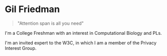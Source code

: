 # Gil Friedman
> "Attention span is all you need"

I'm a College Freshman with an interest in Computational Biology and PLs.

I'm an invited expert to the W3C, in which I am a member of the Privacy Interest Group.
